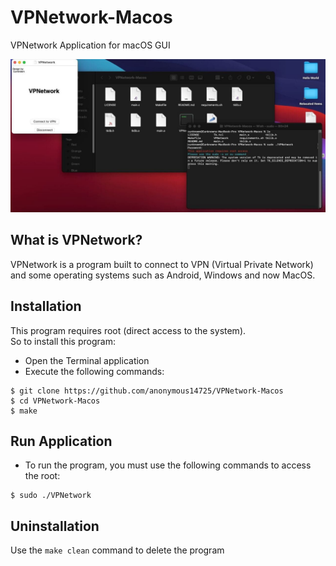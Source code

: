 # VPNetwork-Macos
VPNetwork Application for macOS GUI

![text](https://github.com/anonymous14725/VPNetwork-Macos/blob/main/Screenshot%20VPNetwork.jpg)

## What is VPNetwork?
VPNetwork is a program built to connect to VPN (Virtual Private Network) and some operating systems such as Android, Windows and now MacOS.

## Installation
This program requires root (direct access to the system).<br>
So to install this program:
- Open the Terminal application
- Execute the following commands:
```
$ git clone https://github.com/anonymous14725/VPNetwork-Macos
$ cd VPNetwork-Macos
$ make
```
## Run Application
- To run the program, you must use the following commands to access the root:
```
$ sudo ./VPNetwork
```
## Uninstallation
Use the ```make clean``` command to delete the program
